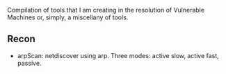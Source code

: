 Compilation of tools that I am creating in the resolution of Vulnerable Machines or, simply, a miscellany of tools.

## Recon
- arpScan: netdiscover using arp. Three modes: active slow, active fast,  passive.
 
